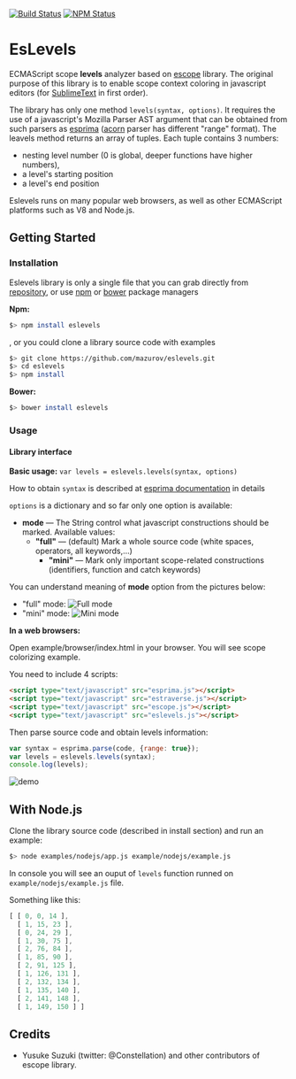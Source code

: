 [![Build Status](https://travis-ci.org/mazurov/eslevels.png)](https://travis-ci.org/mazurov/eslevels)
[![NPM Status](https://badge.fury.io/js/eslevels.png)](https://npmjs.org/package/eslevels)


EsLevels
=======

ECMAScript scope **levels** analyzer based on [escope](https://github.com/Constellation/escope) library.
The original purpose of this library is to enable scope context coloring in javascript editors
(for [SublimeText](https://github.com/mazurov/sublime-levels) in first order).

The library has only one method `levels(syntax, options)`.  It requires the use of a javascript's
Mozilla Parser AST argument that can be obtained from such parsers as [esprima](git://github.com/ariya/esprima.git)
([acorn](https://github.com/marijnh/acorn) parser has different "range" format). The leavels method returns an array of tuples.
Each tuple contains 3 numbers:

*  nesting level number (0 is global,  deeper functions have higher numbers),
*  a level's starting position
*  a level's end position

Eslevels runs on many popular web browsers, as well as other ECMAScript platforms such as V8 and Node.js.


## Getting Started

### Installation

Eslevels library is only a single file that you can grab directly from
[repository](https://raw.github.com/mazurov/eslevels/master/eslevels.js), or
use [npm](https://npmjs.org/package/eslevels) or [bower](http://bower.io/) package managers

**Npm:**

```sh
$> npm install eslevels
```

, or you could clone a library source code with examples

```sh
$> git clone https://github.com/mazurov/eslevels.git
$> cd eslevels
$> npm install
```

**Bower:**

```sh
$> bower install eslevels
```

### Usage

#### Library interface

**Basic usage:**
```var levels = eslevels.levels(syntax, options)```

How to obtain ```syntax``` is described at [esprima documentation](http://esprima.org/doc/index.html) in details

```options``` is a dictionary and so far only one option is available:

* **mode** &mdash; The String control what javascript constructions should be marked. Available values:
  - __"full"__ &mdash; (default)  Mark a whole source code (white spaces, operators, all keywords,...)
	- __"mini"__ &mdash; Mark only important scope-related constructions (identifiers, function and catch keywords)

You can understand meaning of **mode** option from the pictures below:
* "full" mode:
![Full mode](https://raw.github.com/mazurov/eslevels/master/docs/images/mode_full.png)
* "mini" mode:
![Mini mode](https://raw.github.com/mazurov/eslevels/master/docs/images/mode_mini.png)


**In a web browsers:**

Open example/browser/index.html in your browser. You will see scope colorizing example.

You need to include 4 scripts:

```html
<script type="text/javascript" src="esprima.js"></script>
<script type="text/javascript" src="estraverse.js"></script>
<script type="text/javascript" src="escope.js"></script>
<script type="text/javascript" src="eslevels.js"></script>
```

 Then parse source code and obtain levels information:

 ```javascript
 var syntax = esprima.parse(code, {range: true});
 var levels = eslevels.levels(syntax);
 console.log(levels);
 ```

![demo](https://raw.github.com/mazurov/eslevels/master/examples/browser/screenshot.png)

## With Node.js

Clone the library source code (described in install section) and run an example:

```sh
$> node examples/nodejs/app.js example/nodejs/example.js
```

In console you will see an ouput of ``levels`` function runned on ```example/nodejs/example.js``` file.

Something like this:

```javascript
[ [ 0, 0, 14 ],
  [ 1, 15, 23 ],
  [ 0, 24, 29 ],
  [ 1, 30, 75 ],
  [ 2, 76, 84 ],
  [ 1, 85, 90 ],
  [ 2, 91, 125 ],
  [ 1, 126, 131 ],
  [ 2, 132, 134 ],
  [ 1, 135, 140 ],
  [ 2, 141, 148 ],
  [ 1, 149, 150 ] ]

```


## Credits

* Yusuke Suzuki (twitter: @Constellation) and other contributors of escope library.
